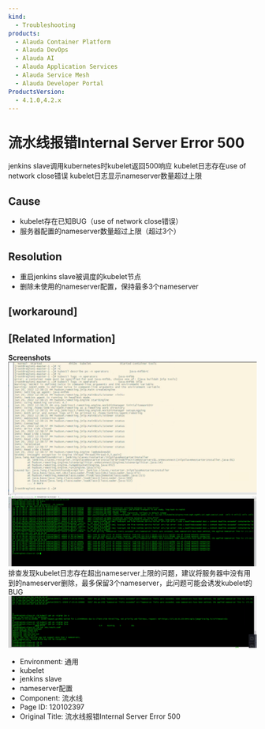 ```yaml
---
kind:
  - Troubleshooting
products:
  - Alauda Container Platform
  - Alauda DevOps
  - Alauda AI
  - Alauda Application Services
  - Alauda Service Mesh
  - Alauda Developer Portal
ProductsVersion:
  - 4.1.0,4.2.x
---
```

<!-- A type of document that involves encountering a fault, diagnosing it, performing root cause analysis, and providing solutions. -->

# 流水线报错Internal Server Error 500

jenkins slave调用kubernetes时kubelet返回500响应 kubelet日志存在use of network close错误 kubelet日志显示nameserver数量超过上限

## Cause
- kubelet存在已知BUG（use of network close错误）
- 服务器配置的nameserver数量超过上限（超过3个）

## Resolution
- 重启jenkins slave被调度的kubelet节点
- 删除未使用的nameserver配置，保持最多3个nameserver

## [workaround]

## [Related Information]
**Screenshots**
![](assets/liu-shui-xian-bao-cuo-internal-server-error-500/image2022-7-13_17-40-53.png)
![](assets/liu-shui-xian-bao-cuo-internal-server-error-500/image_1655721092746_brpl8.png)
排查发现kubelet日志存在超出nameserver上限的问题，建议将服务器中没有用到的nameserver删除，最多保留3个nameserver，此问题可能会诱发kubelet的BUG![](assets/liu-shui-xian-bao-cuo-internal-server-error-500/image_1655721107719_g5g6o.png)
- Environment: 通用
- kubelet
- jenkins slave
- nameserver配置
- Component: 流水线
- Page ID: 120102397
- Original Title: 流水线报错Internal Server Error 500
